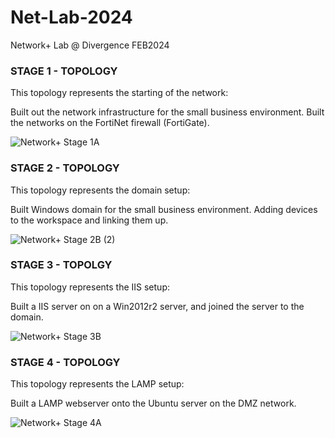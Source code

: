 # Net-Lab-2024
Network+ Lab @ Divergence FEB2024

### STAGE 1 - TOPOLOGY 

This topology represents the starting of the network:

 Built out the network infrastructure for the small business environment.  Built the networks on the FortiNet firewall (FortiGate).

![Network+ Stage 1A](https://github.com/agardiner17/Net-Lab-2024/assets/160628597/b80347d2-6919-4483-a403-9995771ed78a)


### STAGE 2 - TOPOLOGY

This topology represents the domain setup:

Built Windows domain for the small business environment.  Adding devices to the workspace and linking them up.

![Network+ Stage 2B (2)](https://github.com/agardiner17/Net-Lab-2024/assets/160628597/09d0c395-f4de-41df-a6b4-830cfe594f24)

### STAGE 3 - TOPOLGY

This topology represents the IIS setup:

Built a IIS server on on a Win2012r2 server, and joined the server to the domain.

![Network+ Stage 3B](https://github.com/agardiner17/Net-Lab-2024/assets/160628597/2637b70b-f2a3-4354-8588-25168dba4da5)

### STAGE 4 - TOPOLOGY

This topology represents the LAMP setup:

Built a LAMP webserver onto the Ubuntu server on the DMZ network. 

![Network+ Stage 4A](https://github.com/agardiner17/Net-Lab-2024/assets/160628597/a3549aca-2ed7-4160-a907-421d5acbdd73)






